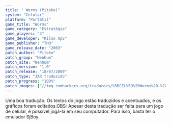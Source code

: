 ```yaml
---
title: " Worms (Pitoko)"
system: "Celular"
platform: "Portátil"
game_title: "Worms"
game_category: "Estratégia"
game_players: "4"
game_developer: "Kiloo ApS"
game_publisher: "THQ"
game_release_date: "2003"
patch_author: "Pitoko"
patch_group: "Nenhum"
patch_site: "Nenhum"
patch_version: "1.0"
patch_release: "18/07/2009"
patch_type: "JAR traduzido"
patch_progress: "100%"
patch_images: ["//img.romhackers.org/traducoes/%5BCEL%5D%20Worms%20-%20Pitoko%20-%201.png","//img.romhackers.org/traducoes/%5BCEL%5D%20Worms%20-%20Pitoko%20-%202.png","//img.romhackers.org/traducoes/%5BCEL%5D%20Worms%20-%20Pitoko%20-%203.png"]
---
```

Uma boa tradução. Os textos do jogo estão traduzidos e acentuados, e os gráficos foram editados.OBS: Apesar desta tradução ser feita para um jogo de celular, é possível jogá-la em seu computador. Para isso, basta ter o emulador SjBoy.